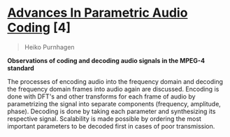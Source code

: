 # [Advances In Parametric Audio Coding](http://ieeexplore.ieee.org/stamp/stamp.jsp?arnumber=810842) [4]

> Heiko Purnhagen

**Observations of coding and decoding audio signals in the MPEG-4 standard**

The processes of encoding audio into the frequency domain and decoding the frequency domain frames into audio again are discussed. Encoding is done with DFT's and other transforms for each frame of audio by parametrizing the signal into separate components (frequency, amplitude, phase). Decoding is done by taking each parameter and synthesizing its respective signal. Scalability is made possible by ordering the most important parameters to be decoded first in cases of poor transmission.
